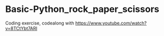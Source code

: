 # Basic-Python_rock_paper_scissors

Coding exercise, codealong with https://www.youtube.com/watch?v=8TCtYbt7ARI
